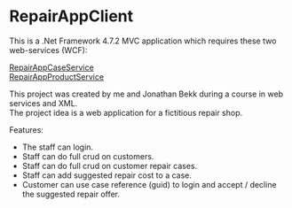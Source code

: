 # RepairAppClient
This is a .Net Framework 4.7.2 MVC application which requires these two web-services (WCF):  
  
[RepairAppCaseService](https://github.com/mattsell82/RepairApp)  
[RepairAppProductService](https://github.com/mattsell82/RepairAppProductService)  
  
This project was created by me and Jonathan Bekk during a course in web services and XML.  
The project idea is a web application for a fictitious repair shop.  
  
Features:  
* The staff can login.
* Staff can do full crud on customers.
* Staff can do full crud on customer repair cases.
* Staff can add suggested repair cost to a case.
* Customer can use case reference (guid) to login and accept / decline the suggested repair offer.  
  
  

